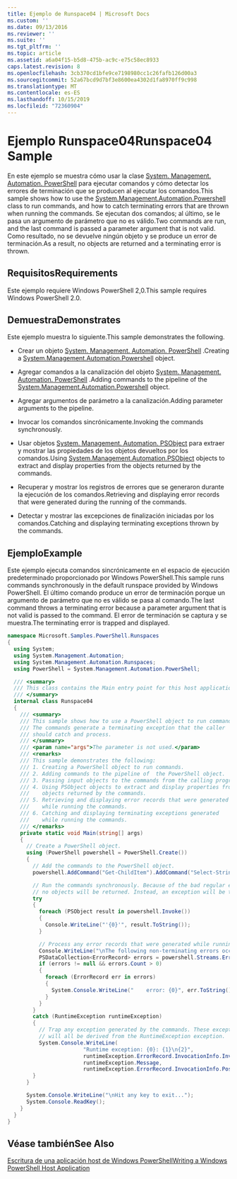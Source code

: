 ```yaml
---
title: Ejemplo de Runspace04 | Microsoft Docs
ms.custom: ''
ms.date: 09/13/2016
ms.reviewer: ''
ms.suite: ''
ms.tgt_pltfrm: ''
ms.topic: article
ms.assetid: a6a04f15-b5d8-475b-ac9c-e75c58ec8933
caps.latest.revision: 8
ms.openlocfilehash: 3cb370cd1bfe9ce7198980cc1c26fafb126d00a3
ms.sourcegitcommit: 52a67bcd9d7bf3e8600ea4302d1fa8970ff9c998
ms.translationtype: MT
ms.contentlocale: es-ES
ms.lasthandoff: 10/15/2019
ms.locfileid: "72360904"
---
```

# <a name="runspace04-sample"></a><span data-ttu-id="1697b-102">Ejemplo Runspace04</span><span class="sxs-lookup"><span data-stu-id="1697b-102">Runspace04 Sample</span></span>

<span data-ttu-id="1697b-103">En este ejemplo se muestra cómo usar la clase [System. Management. Automation. PowerShell](/dotnet/api/system.management.automation.powershell) para ejecutar comandos y cómo detectar los errores de terminación que se producen al ejecutar los comandos.</span><span class="sxs-lookup"><span data-stu-id="1697b-103">This sample shows how to use the [System.Management.Automation.Powershell](/dotnet/api/system.management.automation.powershell) class to run commands, and how to catch terminating errors that are thrown when running the commands.</span></span> <span data-ttu-id="1697b-104">Se ejecutan dos comandos; al último, se le pasa un argumento de parámetro que no es válido.</span><span class="sxs-lookup"><span data-stu-id="1697b-104">Two commands are run, and the last command is passed a parameter argument that is not valid.</span></span> <span data-ttu-id="1697b-105">Como resultado, no se devuelve ningún objeto y se produce un error de terminación.</span><span class="sxs-lookup"><span data-stu-id="1697b-105">As a result, no objects are returned and a terminating error is thrown.</span></span>

## <a name="requirements"></a><span data-ttu-id="1697b-106">Requisitos</span><span class="sxs-lookup"><span data-stu-id="1697b-106">Requirements</span></span>

<span data-ttu-id="1697b-107">Este ejemplo requiere Windows PowerShell 2,0.</span><span class="sxs-lookup"><span data-stu-id="1697b-107">This sample requires Windows PowerShell 2.0.</span></span>

## <a name="demonstrates"></a><span data-ttu-id="1697b-108">Demuestra</span><span class="sxs-lookup"><span data-stu-id="1697b-108">Demonstrates</span></span>

<span data-ttu-id="1697b-109">Este ejemplo muestra lo siguiente.</span><span class="sxs-lookup"><span data-stu-id="1697b-109">This sample demonstrates the following.</span></span>

- <span data-ttu-id="1697b-110">Crear un objeto [System. Management. Automation. PowerShell](/dotnet/api/system.management.automation.powershell) .</span><span class="sxs-lookup"><span data-stu-id="1697b-110">Creating a [System.Management.Automation.Powershell](/dotnet/api/system.management.automation.powershell) object.</span></span>

- <span data-ttu-id="1697b-111">Agregar comandos a la canalización del objeto [System. Management. Automation. PowerShell](/dotnet/api/system.management.automation.powershell) .</span><span class="sxs-lookup"><span data-stu-id="1697b-111">Adding commands to the pipeline of the [System.Management.Automation.Powershell](/dotnet/api/system.management.automation.powershell) object.</span></span>

- <span data-ttu-id="1697b-112">Agregar argumentos de parámetro a la canalización.</span><span class="sxs-lookup"><span data-stu-id="1697b-112">Adding parameter arguments to the pipeline.</span></span>

- <span data-ttu-id="1697b-113">Invocar los comandos sincrónicamente.</span><span class="sxs-lookup"><span data-stu-id="1697b-113">Invoking the commands synchronously.</span></span>

- <span data-ttu-id="1697b-114">Usar objetos [System. Management. Automation. PSObject](/dotnet/api/System.Management.Automation.PSObject) para extraer y mostrar las propiedades de los objetos devueltos por los comandos.</span><span class="sxs-lookup"><span data-stu-id="1697b-114">Using [System.Management.Automation.PSObject](/dotnet/api/System.Management.Automation.PSObject) objects to extract and display properties from the objects returned by the commands.</span></span>

- <span data-ttu-id="1697b-115">Recuperar y mostrar los registros de errores que se generaron durante la ejecución de los comandos.</span><span class="sxs-lookup"><span data-stu-id="1697b-115">Retrieving and displaying error records that were generated during the running of the commands.</span></span>

- <span data-ttu-id="1697b-116">Detectar y mostrar las excepciones de finalización iniciadas por los comandos.</span><span class="sxs-lookup"><span data-stu-id="1697b-116">Catching and displaying terminating exceptions thrown by the commands.</span></span>

## <a name="example"></a><span data-ttu-id="1697b-117">Ejemplo</span><span class="sxs-lookup"><span data-stu-id="1697b-117">Example</span></span>

<span data-ttu-id="1697b-118">Este ejemplo ejecuta comandos sincrónicamente en el espacio de ejecución predeterminado proporcionado por Windows PowerShell.</span><span class="sxs-lookup"><span data-stu-id="1697b-118">This sample runs commands synchronously in the default runspace provided by Windows PowerShell.</span></span> <span data-ttu-id="1697b-119">El último comando produce un error de terminación porque un argumento de parámetro que no es válido se pasa al comando.</span><span class="sxs-lookup"><span data-stu-id="1697b-119">The last command throws a terminating error because a parameter argument that is not valid is passed to the command.</span></span> <span data-ttu-id="1697b-120">El error de terminación se captura y se muestra.</span><span class="sxs-lookup"><span data-stu-id="1697b-120">The terminating error is trapped and displayed.</span></span>

```csharp
namespace Microsoft.Samples.PowerShell.Runspaces
{
  using System;
  using System.Management.Automation;
  using System.Management.Automation.Runspaces;
  using PowerShell = System.Management.Automation.PowerShell;

  /// <summary>
  /// This class contains the Main entry point for this host application.
  /// </summary>
  internal class Runspace04
  {
    /// <summary>
    /// This sample shows how to use a PowerShell object to run commands.
    /// The commands generate a terminating exception that the caller
    /// should catch and process.
    /// </summary>
    /// <param name="args">The parameter is not used.</param>
    /// <remarks>
    /// This sample demonstrates the following:
    /// 1. Creating a PowerShell object to run commands.
    /// 2. Adding commands to the pipeline of  the PowerShell object.
    /// 3. Passing input objects to the commands from the calling program.
    /// 4. Using PSObject objects to extract and display properties from the
    ///    objects returned by the commands.
    /// 5. Retrieving and displaying error records that were generated
    ///    while running the commands.
    /// 6. Catching and displaying terminating exceptions generated
    ///    while running the commands.
    /// </remarks>
    private static void Main(string[] args)
    {
      // Create a PowerShell object.
      using (PowerShell powershell = PowerShell.Create())
      {
        // Add the commands to the PowerShell object.
        powershell.AddCommand("Get-ChildItem").AddCommand("Select-String").AddArgument("*");

        // Run the commands synchronously. Because of the bad regular expression,
        // no objects will be returned. Instead, an exception will be thrown.
        try
        {
          foreach (PSObject result in powershell.Invoke())
          {
            Console.WriteLine("'{0}'", result.ToString());
          }

          // Process any error records that were generated while running the commands.
          Console.WriteLine("\nThe following non-terminating errors occurred:\n");
          PSDataCollection<ErrorRecord> errors = powershell.Streams.Error;
          if (errors != null && errors.Count > 0)
          {
            foreach (ErrorRecord err in errors)
            {
              System.Console.WriteLine("    error: {0}", err.ToString());
            }
          }
        }
        catch (RuntimeException runtimeException)
        {
          // Trap any exception generated by the commands. These exceptions
          // will all be derived from the RuntimeException exception.
          System.Console.WriteLine(
                        "Runtime exception: {0}: {1}\n{2}",
                        runtimeException.ErrorRecord.InvocationInfo.InvocationName,
                        runtimeException.Message,
                        runtimeException.ErrorRecord.InvocationInfo.PositionMessage);
        }
      }

      System.Console.WriteLine("\nHit any key to exit...");
      System.Console.ReadKey();
    }
  }
}
```

## <a name="see-also"></a><span data-ttu-id="1697b-121">Véase también</span><span class="sxs-lookup"><span data-stu-id="1697b-121">See Also</span></span>

[<span data-ttu-id="1697b-122">Escritura de una aplicación host de Windows PowerShell</span><span class="sxs-lookup"><span data-stu-id="1697b-122">Writing a Windows PowerShell Host Application</span></span>](./writing-a-windows-powershell-host-application.md)